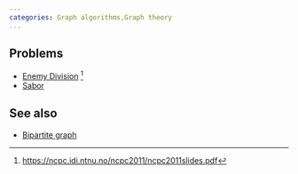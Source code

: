 ```yaml
---
categories: Graph algorithms,Graph theory
...
```


## Problems
* [Enemy Division](https://ncpc.idi.ntnu.no/ncpc2011/ncpc2011problems.pdf) [^1]
* [Sabor](https://open.kattis.com/problems/sabor)

## See also
* [Bipartite graph]()


[^1]: <https://ncpc.idi.ntnu.no/ncpc2011/ncpc2011slides.pdf>
